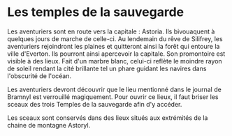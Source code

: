 # Les temples de la sauvegarde

Les aventuriers sont en route vers la capitale : Astoria. Ils bivouaquent à quelques jours de marche de celle-ci.
Au lendemain du rêve de Silifrey, les aventuriers rejoindront les plaines et quitteront ainsi la forêt qui entoure la ville d'Everton.
Ils pourront ainsi apercevoir la capitale. Son promontoire est visible à des lieux.
Fait d'un marbre blanc, celui-ci reflète le moindre rayon de soleil rendant la cité brillante tel un phare guidant les navires dans l'obscurité de l'océan.
 
Les aventuriers devront découvrir que le lieu mentionné dans le journal de Bramnyl est verrouillé magiquement. Pour ouvrir ce lieux, il faut briser les sceaux des trois Temples de la sauvegarde afin d'y accéder.
 
Les sceaux sont conservés dans des lieux situés aux extrémités de la chaine de montagne Astoryl.
